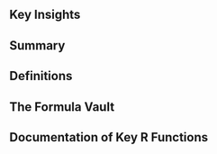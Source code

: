 ## Key Insights

## Summary

## Definitions

## The Formula Vault

## Documentation of Key R Functions